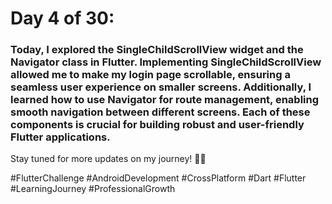# Day 4 of 30:
### Today, I explored the SingleChildScrollView widget and the Navigator class in Flutter. Implementing SingleChildScrollView allowed me to make my login page scrollable, ensuring a seamless user experience on smaller screens. Additionally, I learned how to use Navigator for route management, enabling smooth navigation between different screens. Each of these components is crucial for building robust and user-friendly Flutter applications.

Stay tuned for more updates on my journey! 🚀📱

#FlutterChallenge #AndroidDevelopment #CrossPlatform #Dart #Flutter #LearningJourney #ProfessionalGrowth
